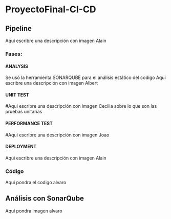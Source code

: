 # ProyectoFinal-CI-CD
## Pipeline
Aqui escribre una descripción con imagen Alain
### Fases:

#### ANALYSIS
Se usó la herramienta SONARQUBE para el análisis estático del codigo
Aqui escribre una descripción con imagen Albert 

#### UNIT TEST
#Aqui escribre una descripción con imagen Cecilia sobre lo que son las pruebas unitarias

#### PERFORMANCE TEST
#Aqui escribre una descripción con imagen Joao

#### DEPLOYMENT
Aqui escribre una descripción con imagen Alain

### Código
Aqui pondra el codigo alvaro

## Análisis con SonarQube
Aqui pondra imagen alvaro
